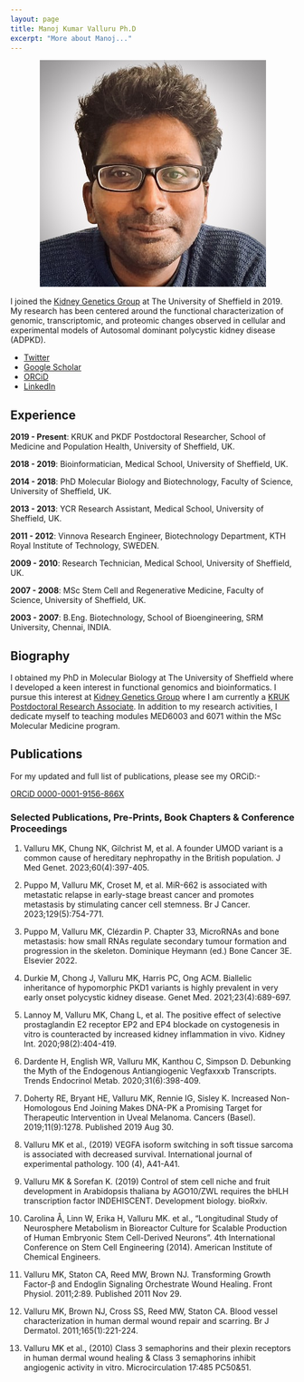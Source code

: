 ```yaml
---
layout: page
title: Manoj Kumar Valluru Ph.D
excerpt: "More about Manoj..."
---
```


<div style="text-align:center"><img src="/images/Manoj.jpeg"></div>

I joined the [Kidney Genetics Group](https://www.sheffield.ac.uk/smph/people/clinical-medicine/albert-cm-ong) at The University of Sheffield in 2019. My research has been centered around the functional characterization of genomic, transcriptomic, and proteomic changes observed in cellular and experimental models of Autosomal dominant polycystic kidney disease (ADPKD).

- [Twitter](https://twitter.com/mkvalluru)
- [Google Scholar](https://scholar.google.com/citations?user=FrUCR-AAAAAJ&hl=en)
- [ORCiD](https://orcid.org/0000-0001-9156-866X)
- [LinkedIn](www.linkedin.com/in/manoj-kumar-valluru-78651260)


## Experience

__2019 - Present__:  KRUK and PKDF Postdoctoral Researcher, School of Medicine and Population Health, University of Sheffield, UK.

__2018 - 2019__:  Bioinformatician, Medical School, University of Sheffield, UK.

__2014 - 2018__:  PhD Molecular Biology and Biotechnology, Faculty of Science, University of Sheffield, UK.

__2013 - 2013__:  YCR Research Assistant, Medical School, University of Sheffield, UK.

__2011 - 2012__:  Vinnova Research Engineer, Biotechnology Department, KTH Royal Institute of Technology, SWEDEN.

__2009 - 2010__:  Research Technician, Medical School, University of Sheffield, UK.

__2007 - 2008__:  MSc Stem Cell and Regenerative Medicine, Faculty of Science, University of Sheffield, UK.

__2003 - 2007__:  B.Eng. Biotechnology, School of Bioengineering, SRM University, Chennai, INDIA.


## Biography

I obtained my PhD in Molecular Biology at The University of Sheffield where I developed a keen interest in functional genomics and bioinformatics. I pursue this interest at [Kidney Genetics Group](https://www.sheffield.ac.uk/smph/people/clinical-medicine/albert-cm-ong) where I am currently a [KRUK Postdoctoral Research Associate](https://www.kidneyresearchuk.org/2022/06/24/pkd-research-project-grant-for-professor-albert-ong/).  In addition to my research activities, I dedicate myself to teaching modules MED6003 and 6071 within the MSc Molecular Medicine program. 


## Publications

For my updated and full list of publications, please see my ORCiD:-

[ORCiD 0000-0001-9156-866X](https://orcid.org/0000-0001-9156-866X)

### Selected Publications, Pre-Prints, Book Chapters & Conference Proceedings

1.	Valluru MK, Chung NK, Gilchrist M, et al. A founder UMOD variant is a common cause of hereditary nephropathy in the British population. J Med Genet. 2023;60(4):397-405.

2.	Puppo M, Valluru MK, Croset M, et al. MiR-662 is associated with metastatic relapse in early-stage breast cancer and promotes metastasis by stimulating cancer cell stemness. Br J Cancer. 2023;129(5):754-771.

3.	Puppo M, Valluru MK, Clézardin P. Chapter 33, MicroRNAs and bone metastasis: how small RNAs regulate secondary tumour formation and progression in the skeleton. Dominique Heymann (ed.) Bone Cancer 3E. Elsevier 2022.

4.	Durkie M, Chong J, Valluru MK, Harris PC, Ong ACM. Biallelic inheritance of hypomorphic PKD1 variants is highly prevalent in very early onset polycystic kidney disease. Genet Med. 2021;23(4):689-697.

5.	Lannoy M, Valluru MK, Chang L, et al. The positive effect of selective prostaglandin E2 receptor EP2 and EP4 blockade on cystogenesis in vitro is counteracted by increased kidney inflammation in vivo. Kidney Int. 2020;98(2):404-419.

6.	Dardente H, English WR, Valluru MK, Kanthou C, Simpson D. Debunking the Myth of the Endogenous Antiangiogenic Vegfaxxxb Transcripts. Trends Endocrinol Metab. 2020;31(6):398-409.

7.	Doherty RE, Bryant HE, Valluru MK, Rennie IG, Sisley K. Increased Non-Homologous End Joining Makes DNA-PK a Promising Target for Therapeutic Intervention in Uveal Melanoma. Cancers (Basel). 2019;11(9):1278. Published 2019 Aug 30.

8.	Valluru MK et al., (2019) VEGFA isoform switching in soft tissue sarcoma is associated with decreased survival. International journal of experimental pathology. 100 (4), A41-A41.

9.	Valluru MK & Sorefan K. (2019) Control of stem cell niche and fruit development in Arabidopsis thaliana by AGO10/ZWL requires the bHLH transcription factor INDEHISCENT. Development biology. bioRxiv.

10.	Carolina Å, Linn W, Erika H, Valluru MK. et al., “Longitudinal Study of Neurosphere Metabolism in Bioreactor Culture for Scalable Production of Human Embryonic Stem Cell-Derived Neurons”. 4th International Conference on Stem Cell Engineering (2014). American Institute of Chemical Engineers.

11.	Valluru MK, Staton CA, Reed MW, Brown NJ. Transforming Growth Factor-β and Endoglin Signaling Orchestrate Wound Healing. Front Physiol. 2011;2:89. Published 2011 Nov 29.

12.	Valluru MK, Brown NJ, Cross SS, Reed MW, Staton CA. Blood vessel characterization in human dermal wound repair and scarring. Br J Dermatol. 2011;165(1):221-224.

13.	Valluru MK et al., (2010) Class 3 semaphorins and their plexin receptors in human dermal wound healing & Class 3 semaphorins inhibit angiogenic activity in vitro. Microcirculation 17:485 PC50&51.
